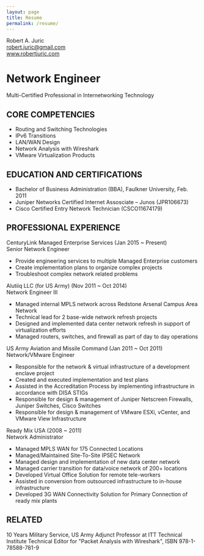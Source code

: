 ```yaml
---
layout: page
title: Resume
permalink: /resume/
---
```

Robert A. Juric  
robert.juric@gmail.com  
www.robertjuric.com  

Network Engineer
================
Multi-Certified Professional in Internetworking Technology  


CORE COMPETENCIES  
-----------------

* Routing and Switching Technologies
* IPv6 Transitions  
* LAN/WAN Design  
* Network Analysis with Wireshark  
* VMware Virtualization Products  

EDUCATION AND CERTIFICATIONS  
---------------------------

* Bachelor of Business Administration (BBA), Faulkner University, Feb. 2011  
* Juniper Networks Certified Internet Assosciate – Junos (JPR106673)  
* Cisco Certified Entry Network Technician (CSCO11674179)  


PROFESSIONAL EXPERIENCE
-----------------------

CenturyLink Managed Enterprise Services (Jan 2015 ~ Present)  
Senior Network Engineer  

* Provide engineering services to multiple Managed Enterprise customers  
* Create implementation plans to organize complex projects  
* Troubleshoot complex network related problems  

Alutiiq LLC (for US Army) (Nov 2011 ~ Oct 2014)  
Network Engineer III  

* Managed internal MPLS network across Redstone Arsenal Campus Area Network  
* Technical lead for 2 base-wide network refresh projects  
* Designed and implemented data center network refresh in support of virtualization efforts  
* Managed routers, switches, and firewall as part of day to day operations  

US Army Aviation and Missile Command (Jan 2011 ~ Oct 2011)  
Network/VMware Engineer  

* Responsible for the network & virtual infrastructure of a development enclave project  
* Created and executed implementation and test plans  
* Assisted in the Accreditation Process by implementing infrastructure in accordance with DISA STIGs  
* Responsible for design & management of Juniper Netscreen Firewalls, Juniper Switches, Cisco Switches  
* Responsible for design & management of VMware ESXi, vCenter, and VMware View Infrastructure  

Ready Mix USA (2008 ~ 2011)  
Network Administrator  

* Managed MPLS WAN for 175 Connected Locations  
* Managed/Maintained Site-To-Site IPSEC Network  
* Managed design and implementation of new data center network  
* Managed carrier transition for data/voice network of 200+ locations  
* Developed Virtual Office Solution for remote tele-workers  
* Assisted in conversion from outsourced infrastructure to in-house infrastructure  
* Developed 3G WAN Connectivity Solution for Primary Connection of ready mix plants  

RELATED
-------

10 Years Military Service, US Army
Adjunct Professor at ITT Technical Institute
Technical Editor for "Packet Analysis with Wireshark", ISBN 978-1-78588-781-9
